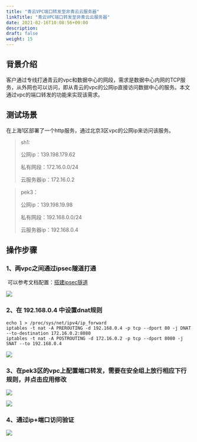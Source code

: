 ```yaml
---
title: "青云VPC端口转发至非青云云服务器"
linkTitle: "青云VPC端口转发至非青云云服务器"
date: 2021-02-16T10:08:56+09:00
description:
draft: false
weight: 15
---
```


## **背景介绍**

客户通过专线打通青云的vpc和数据中心的网段，需求是数据中心内网的TCP服务，从外网也可以访问，即从青云的vpc的公网ip直接访问数据中心的服务。本文通过vpc的端口转发的功能来实现该需求。

## 测试场景

在上海1区部署了一个http服务，通过北京3区vpc的公网ip来访问该服务。

>  sh1:
>
>  公网ip：139.198.179.62
>
>  私有网段：172.16.0.0/24
>
>  云服务器ip：172.16.0.2

>  pek3：
>
>  公网ip：139.198.19.98
>
>  私有网段：192.168.0.0/24	
>
>  云服务器ip：192.168.0.4

## 操作步骤

### 1、两vpc之间通过ipsec隧道打通

​	可以参考文档配置：[搭建ipsec隧道](https://docs.qingcloud.com/product/network/ipsec)

![](../_images/private_network_1.png)

### 2、在 192.168.0.4 中设置dnat规则

```shell
echo 1 > /proc/sys/net/ipv4/ip_forward
iptables -t nat -A PREROUTING -d 192.168.0.4 -p tcp --dport 80 -j DNAT --to-destination 172.16.0.2:8080
iptables -t nat -A POSTROUTING -d 172.16.0.2 -p tcp --dport 8080 -j SNAT --to 192.168.0.4
```

![](../_images/private_network_2.png)

### 3、在pek3区的vpc上配置端口转发，需要在安全组上放行相应下行规则，并点击应用修改

![](../_images/private_network_3.png)

![](../_images/private_network_4.png)

### 4、通过ip+端口访问验证

![](../_images/private_network_5.png)